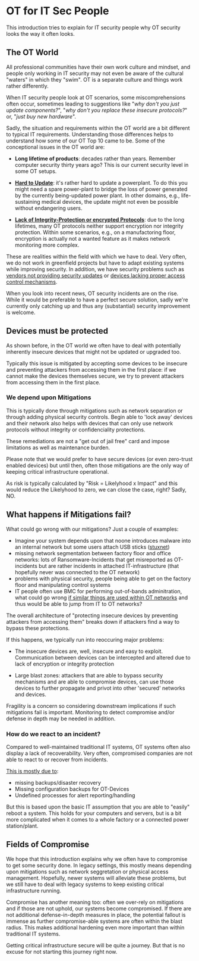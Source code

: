 # OT for IT Sec People

This introduction tries to explain for IT security people why OT security looks
the way it often looks.

## The OT World

All professional communities have their own work culture and mindset, and people
only working in IT security may not even be aware of the cultural "waters" in
which they "swim". OT is a separate culture and things work rather differently.

When IT security people look at OT scenarios, some miscomprehensions often
occur, sometimes leading to suggestions like "*why don't you just update
components?*", "*why don't you replace these insecure protocols?*" or,
"*just buy new hardware*".

Sadly, the situation and requirements within the OT world are a bit different
to typical IT requirements. Understanding those differences helps to
understand how some of our OT Top 10 came to be. Some of the conceptional
issues in the OT world are:

- **Long lifetime of products**: decades rather than years. Remember computer
  security thirty years ago? This is our current security level in some OT setups.

- **[Hard to Update](./../the-top-10/accessible-devices-with-known-vulnerabilities.md)**: it's rather hard to update a powerplant. To do this you might
  need a spare power-plant to bridge the loss of power generated by the currently
  being-updated power plant. In other domains, e.g., life-sustaining medical devices, the
  update might not even be possible without endangering users.

- **[Lack of Integrity-Protection or encrypted Protocols](./../the-top-10/components-with-insufficient-security-capabilities.md)**: due to the long lifetimes,
  many OT protocols neither support encryption nor integrity protection. Within some
  scenarios, e.g., on a manufactoring floor, encryption is actually not a wanted feature
  as it makes network monitoring more complex.

These are realities within the field with which we have to deal. Very often,
we do not work in greenfield projects but have to adapt existing systems while
improving security. In addition, we have security problems such as [vendors not providing security updates](./../the-top-10/inadequate_supply_chain_management.md) or [devices lacking proper access control mechanisms](./../the-top-10/insufficient-access-control.md).

When you look into recent news, OT security incidents are on the rise. While it
would be preferable to have a perfect secure solution, sadly we're currently
only catching up and thus any (substantial) security improvement is welcome.

## Devices must be protected

As shown before, in the OT world we often have to deal with potentially
inherently insecure devices that might not be updated or upgraded too.

Typically this issue is mitigated by accepting some devices to be insecure
and preventing attackers from accessing them in the first place: if we
cannot make the devices themselves secure, we try to prevent attackers
from accessing them in the first place.

### We depend upon Mitigations

This is typically done through mitigations such as network separation or
through adding physical security controls. Begin able to 'lock away'
devices and their network also helps with devices that can only use
network protocols without integrity or confidenciality protections.

These remediations are not a "get out of jail free" card and impose
limitations as well as maintenance burden.

Please note that we would prefer to have secure devices (or even
zero-trust enabled devices) but until then, often those mitigations
are the only way of keeping critical infrastructure operational.

As risk is typically calculated by "Risk = Likelyhood x Impact" and this
would reduce the Likelyhood to zero, we can close the case, right? Sadly, NO.

## What happens if Mitigations fail?

What could go wrong with our mitigations? Just a couple of examples:

- Imagine your system depends upon that noone introduces malware into an internal network but some users attach USB sticks ([stuxnet](https://en.wikipedia.org/wiki/Stuxnet))
- missing network segmentation between factory floor and office networks: lots
  of Ransomware-Incidents that get misreported as OT-incidents but are rather
  incidents in attached IT-infrastructure (that hopefully never was connected to the OT network)
- problems with physical security, people being able to get on the
  factory floor and manipulating control systems
- IT people often use BMC for performing out-of-bands adminitration, what could
  go wrong [if similar things are used within OT networks](https://www.nohat.it/slides/2022/palanca.pdf) and thus would be able to jump from IT to OT networks?

The overall architecture of "protecting insecure devices by preventing
attackers from accessing them" breaks down if attackers find a way to
bypass these protections.

If this happens, we typically run into reoccuring major problems:

- The insecure devices are, well, insecure and easy to exploit.
  Communication between devices can be intercepted and altered due to
  lack of encryption or integrity protection

- Large blast zones: attackers that are able to bypass security
  mechanisms and are able to compromise devices, can use those devices
  to further propagate and privot into other 'secured' networks and devices.

Fragility is a concern so considering downstream implications if such
mitigations fail is important. Monitoring to detect compromise and/or
defense in depth may be needed in addition.

### How do we react to an incident?

Compared to well-maintained traditional IT systems, OT systems often
also display a lack of recoverability. Very often, compromised companies
are not able to react to or recover from incidents.

[This is mostly due to](./../the-top-10/missing-incident-detection-reaction-capabilities.md):

- missing backups/disaster recovery
- Missing configuration backups for OT-Devices
- Undefined processes for alert reporting/handling

But this is based upon the basic IT assumption that you are able to "easily"
reboot a system. This holds for your computers and servers, but is a bit more
complicated when it comes to a whole factory or a connected power station/plant.

## Fields of Compromise

We hope that this introduction explains why we often have to compromise to get
some security done. In legacy settings, this mostly means depending upon mitigations
such as network seggretation or physical access management. Hopefully, newer systems
will alleviate these problems, but we still have to deal with legacy systems to
keep existing critical infrastructure running.

Compromise has another meaning too: often we over-rely on mitigations and if those
are not uphold, our systems become compromised. If there are not additional
defense-in-depth measures in place, the potential fallout is immense as further
compromise-able systems are often within the blast radius. This makes additional
hardening even more important than within traditional IT systems.

Getting critical infrastructure secure will be quite a journey. But that is no excuse
for not starting this journey right now.
